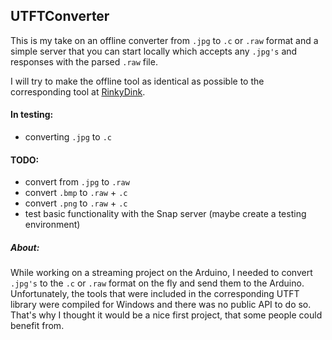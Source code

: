 ## UTFTConverter

This is my take on an offline converter from `.jpg` to `.c` or `.raw` format and a simple server that you can start locally which accepts any `.jpg's` and responses with the parsed `.raw` file.

I will try to make the offline tool as identical as possible to the corresponding tool at [RinkyDink](http://www.rinkydinkelectronics.com/library.php?id=51).

#### In testing:

  * converting `.jpg` to `.c`

#### TODO:

  * convert from `.jpg` to `.raw`
  * convert `.bmp` to `.raw` + `.c`
  * convert `.png` to `.raw` + `.c`
  * test basic functionality with the Snap server (maybe create a testing environment)


##### About:

While working on a streaming project on the Arduino, I needed to convert `.jpg's` to the `.c` or `.raw` format on the fly and send them to the Arduino. Unfortunately, the tools that were included in the corresponding UTFT library were compiled for Windows and there was no public API to do so. That's why I thought it would be a nice first project, that some people could benefit from.
